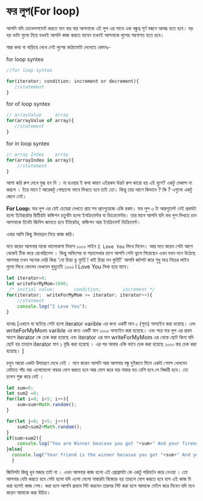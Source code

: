 # ফর লুপ(For loop)

আপনি যদি ডেভেলপমেন্ট করতে যান বার বার আপনাকে এই লুপ এর সাথে এক বন্ধুত্ব পূর্ণ বন্ধনে আবদ্ধ হতে হবে। বড় বড় ডাটা গুলো নিয়ে যখনই আপনি কাজ করতে যাবেন তখনই আপনাকে লুপের শরণাগত হতে হবে।&#x20;

আর কথা না বাড়িয়ে দেখে নেই লুপের কাঠামোটা দেখেতে কেমনঃ-

for loop syntex

```javascript
//for loop syntex

for(iterator; condition; increment or decrement){
   //statement
}
```

for of loop syntex

```javascript
// arrayValue     array
for(arrayValue of array){
   //statement 
}
```

for in loop syntex

```javascript
// array Index    array
for(arrayIndex in array){
    //statement
}
```

আশা করি রুপ দেখে মুগ্ধ হন নি । না হওয়ার ই কথা কারণ এইরকম উদ্ভট রুপ কারো হয় এই যুগে? একটু মেকাপ না করলে । ইয়ে মানে ! আরেকটু গোছালো ভাবে লিখতে হবে তাই তো। কিন্তু তার আগে কিভাবে ? কি ? এগুলো একটু জেনে নেই।

**For Loop:** ফর লুপ এর যেই চেহেরা দেখতে প্রায় সব ল্যাংগুয়েজে একি রকম। ফর লুপ ৩ টা আরগুমেন্ট নেই প্রথমটা হলো ইটেররেটর দ্বিতীয়টা কন্ডিশন চতুর্থটা হলো ইনক্রিমেন্টর বা ডিক্রেমেন্টর। তার মানে আপনি যদি ফর লুপ লিখতে চান আপনাকে তিনটা জিনিস জানতে হবে ইটারেটর, কন্ডিশন আর ইনক্রিমেন্ট ডিক্রিমেন্ট।&#x20;

এবার আসি কিছু উদাহরন নিয়ে কাজ করি।

মনে করেন আপনার মাকে ভালোবাসা দিবসে ১০০০ লাইন `I Love You` লিখে দিবেন। আর মনে করেন সেটা আগে থেকেই টিক করে রেখেছিলেন । কিন্তু অফিসের বা পড়ালেখার চাপে আপনি সেটা ভুলে গিয়েছেন এখন যখন মনে উঠেছে আপনার তখন অনেক দেরি কিন্ত 'নো চিন্তা ডু ফুর্তি ! খাই চিন্তা মন ফুর্তি!' আপনি জটপট করে শুধু মাত্র নিচের লাইন গুলো লিখে ফেলেন দেখবেন মুহুর্তেই ১০০০ I Love You লিখা হয়ে যাবে।

```javascript
let iterator=0;
let writeForMyMom=1000;
 /* initial value;       condition;        increment */
for(iterator;  writeForMyMom >= iterator; iterator++){
    //statment
    console.log("I Love You");
}
```

ব্যাখাঃ \[এখানে যা ঘটেছে সেটা হলো iterator varible এর জন্য একটি মান ০ (শূন্য) অস্যাইন করা হয়েছে। এবং writeForMyMom varible এর জন্য একটি মান ১০০০ অস্যাইন করা হয়েছে। এবং পরে ফর লুপ এর প্রথম অংশে iterator কে চেক করা হয়েছে এবং iterator এর মান writeForMyMom এর থেকে ছোট কিনা যদি ছোট হয় তাহলে iterator মান ১ বৃদ্ধি করা হয়েছে । এর পর আবার একি ভাবে চেক করা হয়েছে ১০০০ বার চেক করা হয়েছে। ]

চলুন আরো একটা উদাহরণ দেখে নেই । মনে করেন আপনি আর আপনার বন্ধু দুইজনে মিলে একটা গেমস খেলবেন যেটাতে পাঁচ বার এলোমেলো নাম্বার যোগ করতে হবে আর যোগ করে যার নাম্বার যত বেশি হবে সে বিজয়ী হবে। তো চলেন শুরু করে দেই ।

```javascript
let sum=0;
let sum2 =0;
for(let i=0; i<5; i++){ 
    sum=sum+Math.random();                                    
} 

for(let j=0; j<5; j++){                                      
    sum2=sum2+Math.random();                                    
}
if(sum>sum2){                                                 
    console.log("You are Winner beacase you got "+sum+" And your firend got " +sum2);   
}else{                                                       
  console.log("Your friend is the winner becasue you got "+sum+" And your friend got "+sum2);         
  } 
```

জিনিসটা কিন্তু খুব মজার তাই না । এখন আপনার কাজ হলো এই প্রোগ্রামটা কে একটু পরিবর্তন করে নেওয়া । তো আপনার যেটা করতে হবে সেটা হলো যদি এলো মেলো নাম্বারটা বিজোড় হয় তাহলে যোগ করতে হবে ব্যস এই কাজ টা করা হলেই কাজ শেষ। করা হলে আপনি প্রথমে গিট করবেন তারপর গিট করা হলে আমাকে মেইল করে দিবেন যদি মনে করেন আমাকে করা উচিত।
